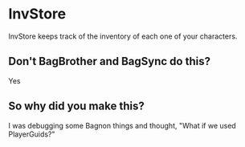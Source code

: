 # InvStore

InvStore keeps track of the inventory of each one of your characters.

## Don't BagBrother and BagSync do this?

Yes

## So why did you make this?

I was debugging some Bagnon things and thought, "What if we used PlayerGuids?"